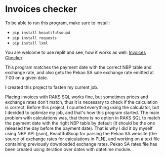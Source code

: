 # Invoices checker

To be able to run this program, make sure to install:

- `pip install beautifulsoup4`
- `pip install requests`
- `pip install lxml`

You are welcome to use replit and see, how it works as well: [Invoices Checker](https://replit.com/@EwaPertynska/invoices-bs4-json#main.py).

This program matches the payment date with the correct NBP table and exchange rate, and also gets the Pekao SA sale exchange rate emitted at 7:00 on a given date.

I created this project to fasten my current job. 

Placing invoices with RAKS SQL works fine, but sometimes prices and exchange rates don't match, thus it is necessary to check if the calculation is correct. Before this project, I counted everything using the calculator, but I decided to optimize my job, and that's how this program started. The main problem with calculations was, that there is no option in RAKS SQL to match the payment date with the right NBP table by default (it should be the one released the day before the payment date). That is why I did it by myself using NBP API (json), BeautifulSoup for parsing the Pekao SA website (the source of exchange rates for calculations in PLN), and working on a text file containing previously downloaded exchange rates. Pekao SA rates file has been created using iteration over dates with datetime module.
